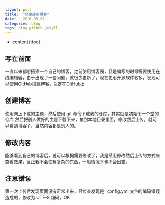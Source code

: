 ```yaml
---
layout: post
title:  "搭建静态博客"
date:   2016-05-01
categories: blog
tags: blog github jekyll
---
```


* content
{:toc}

## 写在前面
一直以来都想搭建一个自己的博客，之前使用博客园，但是编写的时候需要使用在线编辑器，由于出现了一些问题，就很少更新了，现在使用开源软件较多，发现可以使用GitHub搭建博客，决定在GitHub上

## 创建博客
使用网上下载的主题，然后使用 git 命令下载我的仓库，其实就是初始化一个空的仓库
然后把别人做好的主题下载下来，放到本地目录里面，修改然后上传，就可以看到博客了，当然内容都是别人的。

## 修改内容 
能够看到自己的博客后，就可以根据需要修改了，我是采用修改然后上传的方式来查看效果，反正我不会使用复杂的东西，一般情况下也不会出错。

## 注意错误
第一次上传后发现页面没有正常出来，经检查发现是 _config.yml 文件的编码错误造成的，修改为 UTF-8 编码，OK 

